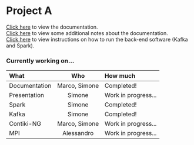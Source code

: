 # Project A

[Click here](documentation.md) to view the documentation.  
[Click here](documentation_notes.md) to view some additional notes about the documentation.  
[Click here](HOWTORUN.md) to view instructions on how to run the back-end software (Kafka and Spark).

### Currently working on...

| What | Who | How much |
|:-|:-:|:-|
| Documentation | Marco, Simone | Completed! |
| Presentation | Simone | Work in progress... |
| Spark | Simone | Completed! |
| Kafka | Simone | Completed! |
| Contiki-NG | Marco, Simone | Work in progress... |
| MPI | Alessandro | Work in progress... |
